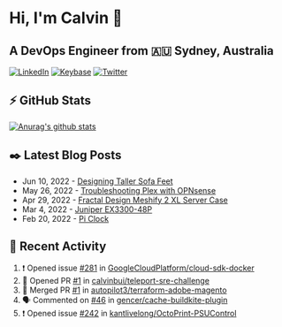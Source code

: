 # Hi, I'm Calvin 🍭
## A DevOps Engineer from 🇦🇺 Sydney, Australia</h3>

[![LinkedIn](https://img.shields.io/badge/-c–bui-0077B5?style=flat-square&labelColor=0077B5&logo=LinkedIn&logoColor=white)](https://www.linkedin.com/in/c-bui/)
[![Keybase](https://img.shields.io/badge/-calvinbui-ff6f21?style=flat-square&labelColor=ff6f21&logo=Keybase&logoColor=white)](https://keybase.io/calvinbui)
[![Twitter](https://img.shields.io/badge/-ASAPCalvin-1DA1F2?style=flat-square&labelColor=1DA1F2&logo=Twitter&logoColor=white)](https://twitter.com/ASAPCalvin)

<!-- https://github.com/rishavanand/github-profilinator -->
## ⚡ GitHub Stats
[![Anurag's github stats](https://github-readme-stats.vercel.app/api?username=calvinbui&count_private=true&hide_title=true)](https://github.com/anuraghazra/github-readme-stats)

<!-- https://github.com/gautamkrishnar/blog-post-workflow -->
## ✒️ Latest Blog Posts

<!-- BLOG-POST-LIST:START -->
- Jun 10, 2022 - [Designing Taller Sofa Feet](https://calvin.me/designing-taller-sofa-feet)
- May 26, 2022 - [Troubleshooting Plex with OPNsense](https://calvin.me/plex-with-dns-over-tls)
- Apr 29, 2022 - [Fractal Design Meshify 2 XL Server Case](https://calvin.me/fractal-design-meshify-2-xl-server-case)
- Mar 4, 2022 - [Juniper EX3300-48P](https://calvin.me/juniper-ex3300-48p)
- Feb 20, 2022 - [Pi Clock](https://calvin.me/pi-clock)

<!-- BLOG-POST-LIST:END -->

## 🏃‍ Recent Activity

<!--START_SECTION:activity-->
1. ❗️ Opened issue [#281](https://github.com/GoogleCloudPlatform/cloud-sdk-docker/issues/281) in [GoogleCloudPlatform/cloud-sdk-docker](https://github.com/GoogleCloudPlatform/cloud-sdk-docker)
2. 💪 Opened PR [#1](https://github.com/calvinbui/teleport-sre-challenge/pull/1) in [calvinbui/teleport-sre-challenge](https://github.com/calvinbui/teleport-sre-challenge)
3. 🎉 Merged PR [#1](https://github.com/autopilot3/terraform-adobe-magento/pull/1) in [autopilot3/terraform-adobe-magento](https://github.com/autopilot3/terraform-adobe-magento)
4. 🗣 Commented on [#46](https://github.com/gencer/cache-buildkite-plugin/issues/46) in [gencer/cache-buildkite-plugin](https://github.com/gencer/cache-buildkite-plugin)
5. ❗️ Opened issue [#242](https://github.com/kantlivelong/OctoPrint-PSUControl/issues/242) in [kantlivelong/OctoPrint-PSUControl](https://github.com/kantlivelong/OctoPrint-PSUControl)
<!--END_SECTION:activity-->
